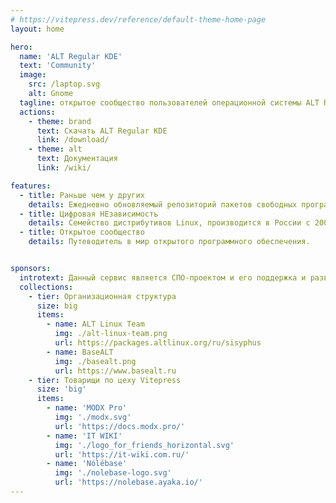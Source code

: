 ```yaml
---
# https://vitepress.dev/reference/default-theme-home-page
layout: home

hero:
  name: 'ALT Regular KDE'
  text: 'Community'
  image:
    src: /laptop.svg
    alt: Gnome
  tagline: открытое сообщество пользователей операционной системы ALT Regular KDE
  actions:
    - theme: brand
      text: Скачать ALT Regular KDE
      link: /download/
    - theme: alt
      text: Документация
      link: /wiki/

features:
  - title: Раньше чем у других
    details: Ежедневно обновляемый репозиторий пакетов свободных программ Sisyphus
  - title: Цифровая НЕзависимость
    details: Семейство дистрибутивов Linux, производится в России с 2000 года.
  - title: Открытое сообщество
    details: Путеводитель в мир открытого программного обеспечения.


sponsors:
  introtext: Данный сервис является CПО-проектом и его поддержка и развитие зависит только от нашей совместной активности.
  collections:
    - tier: Организационная структура
      size: big
      items: 
        - name: ALT Linux Team
          img: ./alt-linux-team.png
          url: https://packages.altlinux.org/ru/sisyphus
        - name: BaseALT
          img: ./basealt.png
          url: https://www.basealt.ru
    - tier: Товарищи по цеху Vitepress
      size: 'big'
      items: 
        - name: 'MODX Pro'
          img: './modx.svg'
          url: 'https://docs.modx.pro/'
        - name: 'IT WIKI'
          img: './logo_for_friends_horizontal.svg'
          url: 'https://it-wiki.com.ru/'
        - name: 'Nólëbase'
          img: './nolebase-logo.svg'
          url: 'https://nolebase.ayaka.io/'
---
```

